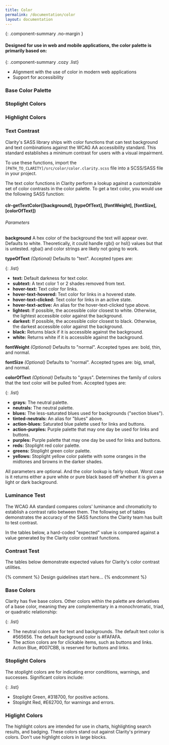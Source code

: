 ```yaml
---
title: Color
permalink: /documentation/color
layout: documentation
---
```


{: .component-summary .no-margin }
#### Designed for use in web and mobile applications, the color palette is primarily based on:

{: .component-summary .cozy .list}
- Alignment with the use of color in modern web applications
- Support for accessibility

### Base Color Palette

<clr-color-palette-base></clr-color-palette-base>

### Stoplight Colors

<clr-color-palette-stoplight></clr-color-palette-stoplight>

### Highlight Colors

<clr-color-palette-highlight></clr-color-palette-highlight>

### Text Contrast

Clarity's SASS library ships with color functions that can test background and text combinations against the WCAG AA accessibility standard. This standard establishes a minimum contrast for users with a visual impairment.

To use these functions, import the <code class="clr-code">[PATH_TO_CLARITY]/src/color/color.clarity.scss</code> file into a SCSS/SASS file in your project.

The text color functions in Clarity perform a lookup against a customizable set of color contrasts in the color palette. To get a text color, you would use the following SASS function:

#### clr-getTextColor([background], [typeOfText], [fontWeight], [fontSize], [colorOfText])

###### Parameters

**background**
A hex color of the background the text will appear over. Defaults to white. Theoretically, it could handle rgb() or hsl() values but that is untested. rgba() and color strings are likely not going to work.

**typeOfText**
_(Optional)_ Defaults to "text". Accepted types are:

{: .list}
- **text:** Default darkness for text color.
- **subtext:** A text color 1 or 2 shades removed from text.
- **hover-text:** Text color for links.
- **hover-text-hovered:** Text color for links in a hovered state.
- **hover-text-clicked:** Text color for links in an active state.
- **hover-text-active:** An alias for the hover-text-clicked type above.
- **lightest:** If possible, the accessible color closest to white. Otherwise, the lightest accessible color against the background.
- **darkest:** If possible, the accessible color closest to black. Otherwise, the darkest accessible color against the background.
- **black:** Returns black if it is accessible against the background.
- **white:** Returns white if it is accessible against the background.

**fontWeight**
_(Optional)_ Defaults to "normal". Accepted types are: bold, thin, and normal.

**fontSize**
_(Optional)_ Defaults to "normal". Accepted types are: big, small, and normal.

**colorOfText**
_(Optional)_ Defaults to "grays". Determines the family of colors that the text color will be pulled from. Accepted types are:

{: .list}
- **grays:** The neutral palette.
- **neutrals:** The neutral palette.
- **blues:** The less-saturated blues used for backgrounds ("section blues").
- **tinted-neutrals:** An alias for "blues" above.
- **action-blues:** Saturated blue palette used for links and buttons.
- **action-purples:** Purple palette that may one day be used for links and buttons.
- **purples:** Purple palette that may one day be used for links and buttons.
- **reds:** Stoplight red color palette.
- **greens:** Stoplight green color palette.
- **yellows:** Stoplight yellow color palette with some oranges in the midtones and browns in the darker shades.

All parameters are optional. And the color lookup is fairly robust. Worst case is it returns either a pure white or pure black based off whether it is given a light or dark background.

### Luminance Test

The WCAG AA standard compares colors' luminance and chromaticity to establish a contrast ratio between them. The following set of tables demonstrates the accuracy of the SASS functions the Clarity team has built to test contrast.

In the tables below, a hard-coded "expected" value is compared against a value generated by the Clarity color contrast functions.

<clr-color-demo-luminance></clr-color-demo-luminance>

### Contrast Test

The tables below demonstrate expected values for Clarity's color contrast utilities.

<clr-color-demo-contrast></clr-color-demo-contrast>

{% comment %}
    Design guidelines start here...
{% endcomment %}

### Base Colors

Clarity has five base colors.  Other colors within the palette are derivatives of a base color, meaning they are complementary in a monochromatic, triad, or quadratic relationship:

{: .list}
- The neutral colors are for text and backgrounds. The default text color is #565656.  The default background color is #FAFAFA.
- The action colors are for clickable items, such as buttons and links. Action Blue, #007CBB, is reserved for buttons and links.

### Stoplight Colors

The stoplight colors are for indicating error conditions, warnings, and successes. Significant colors include:

{: .list}
- Stoplight Green, #318700, for positive actions.
- Stoplight Red, #E62700, for warnings and errors.

### Higlight Colors

The highlight colors are intended for use in charts, highlighting search results, and badging. These colors stand out against Clarity's primary colors. Don't use highlight colors in large blocks.
